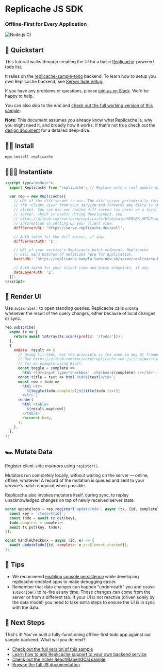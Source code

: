 # Replicache JS SDK

### Offline-First for Every Application

![Node.js CI](https://github.com/rocicorp/replicache-sdk-js/workflows/Node.js%20CI/badge.svg)

## 👋 Quickstart

This tutorial walks through creating the UI for a basic [Replicache](https://replicache.dev/)-powered todo list.

It relies on the [replicache-sample-todo](https://github.com/rocicorp/replicache-sample-todo) backend. To learn how to setup you own Replicache backend, see [Server Side Setup](https://github.com/rocicorp/replicache/blob/main/SERVER_SETUP.md).

If you have any problems or questions, please [join us on Slack](https://slack.replicache.dev/). We'd be happy to help.

You can also skip to the end and [check out the full working version of this sample](https://github.com/rocicorp/replicache-sdk-js/tree/main/sample/lit-todo).

**Note:** This document assumes you already know what Replicache is, why you might need it, and broadly how it works. If that's not true check out the [design document](https://github.com/rocicorp/replicache/blob/main/design.md) for a detailed deep-dive.

## 🏃‍♂️ Install

```
npm install replicache
```

## 🚴🏿‍♀️ Instantiate

```html
<script type="module">
  import Replicache from 'replicache'; // Replace with a real module path as needed...

  var rep = new Replicache({
    // URL of the diff server to use. The diff server periodically fetches
    // the "client view" from your service and forwards any delta to the
    // client. You can use our hosted diff server (as here) or a local diff
    // server, which is useful during development. See
    // https://github.com/rocicorp/replicache/blob/main/SERVER_SETUP.md for more
    // information on setting up your client view.
    diffServerURL: 'https://serve.replicache.dev/pull',

    // Auth token for the diff server, if any.
    diffServerAuth: '1',

    // URL of your service's Replicache batch endpoint. Replicache
    // will send batches of mutations here for application.
    batchURL: 'https://replicache-sample-todo.now.sh/serve/replicache-batch',

    // Auth token for your client view and batch endpoints, if any.
    dataLayerAuth: '2',
  });
</script>
```

## 🚗 Render UI

Use `subscribe()` to open standing queries. Replicache calls `onData` whenever the result of the query changes, either because of local changes or sync.

```js
rep.subscribe(
  async tx => {
    return await toArray(tx.scan({prefix: '/todo/'}));
  },
  {
    onData: result => {
      // Using lit-html, but the principle is the same in any UI framework.
      // See https://github.com/rocicorp/replicache-sdk-js/tree/main/sample/cal
      // for an example using React.
      const toggle = complete =>
        html`<td><input type="checkbox" .checked=${complete} /></td>`;
      const title = text => html`<td>${text}</td>`;
      const row = todo =>
        html`<tr>
          ${toggle(todo.complete)}${title(todo.text)}
        </tr>`;
      render(
        html`<table>
          ${result.map(row)}
        </table>`,
        document.body,
      );
    },
  },
);
```

## 🏎 Mutate Data

Register client-side _mutators_ using `register()`.

Mutators run completely locally, without waiting on the server — online, offline, whatever! A record of the mutation is queued and sent to your service's batch endpoint when possible.

Replicache also invokes mutators itself, during sync, to replay unacknowledged changes on top of newly received server state.

```js
const updateTodo = rep.register('updateTodo', async (tx, {id, complete}) => {
  const key = `/todo/${id}`;
  const todo = await tx.get(key);
  todo.complete = complete;
  await tx.put(key, todo);
});

const handleCheckbox = async (id, e) => {
  await updateTodo({id, complete: e.srcElement.checked});
};
```

## 🛫 Tips

- We recommend [enabling console persistence](https://stackoverflow.com/questions/5327955/how-to-make-google-chrome-javascript-console-persistent) while developing replicache-enabled apps to make debugging easier.
- Remember that data changes can happen "underneath" you and cause `subscribe()` to re-fire at any time. These changes can come from the server or from a different tab. If your UI is not reactive (driven solely by the data model) you need to take extra steps to ensure the UI is in sync with the data.

## 🚀 Next Steps

That's it! You've built a fully-functioning offline-first todo app against our sample backend. What will you do next?

- [Check out the full version of this sample](https://github.com/rocicorp/replicache-sdk-js/tree/main/sample/lit-todo)
- [Learn how to add Replicache support to your own backend service](https://github.com/rocicorp/replicache/blob/main/SERVER_SETUP.md)
- [Check out the richer React/Babel/GCal sample](https://github.com/rocicorp/replicache-sdk-js/tree/main/sample/cal)
- [Browse the full JS documentation](https://replicache-sdk-js.now.sh/)
